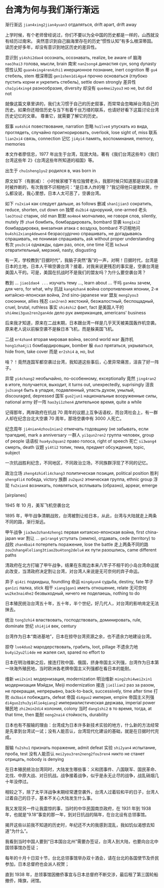<!-- https://zhuanlan.zhihu.com/p/706177714 -->

# 台湾为何与我们渐行渐远

渐行渐远 `jian4xing2jian4yuan3` отдаляться, drift apart, drift away

<!-- Почему Тайвань все сильнее отдаляется от нас -->

上学时候，有个老师曾经说过，你们不要以为全中国的历史都是一样的，山西就没有经历过南宋。
突然意识到自己脑海里存在的历史“惯性认知”有多么根深蒂固。读历史好多年，却没有意识到地区历史的差异性。

意识到 `yi4shi2dao4` осознать, осознавать, realize, be aware of
脑海 `nao3hai3` голова, мысли, brain
南宋 `nan2song4` династия сун, song dynasty
惯性认知 `guan4xing4ren4zhi1` инерционное познание, inert cognition
蒂 `gu4` стебель, stem
根深蒂固 `gen1shen1di4gu4` прочно основаться (глубоко пустить корни и укрепить стебель), settle down strongly
差异性 `cha1yi4xing4` разнообразие, diversity
却没有 `que4mei2you3` но не, but did not

<!-- Когда я учился, был один учитель, который, бывало, говорил, что мы не должны считать, что история всего Китая одинаковая; Шаньси, например, не испытывал на себе влияния династии Сун. Внезапно осознаешь, что в собственных мыслях существующая история "инерционное познание" крепко основалось (?). Изучал историю уже много лет, но не догадывался о разнообразии истории регионов. -->

就像这篇文章里讲的，我们太习惯于自己的历史叙事，而常常会忽略掉台湾自己的历史。如果你还相信历史与当下有着千丝万缕的联系，也请好好看下这篇讨论台湾历史记忆的文章。
尊重它，就需要了解它的历史。

叙事 `xu4shi4` повествование, narration
忽略 `hu1lve4` упускать из вида, проглядеть, случайно проигнорировать, overlook, lose sight of, miss
联系 `lian2xi4` связь, connection
记忆 `ji4yi4` память, воспоминания, memory, memories

<!-- Так же как говорится в этой статье, мы слишком привыкли к собственному повествованию истории, и очень часто можем упустить из виду историю самого Тайваня. Если вы все еще верите, что история и настоящее имеют очень много связанного, то, пожалуйста, хорошенько почитайте эту статью, в которой мы обсуждаем историческую память Тайваня. -->

本文作者廖信忠，1977 年出生于台湾，现居大陆，著有《我们台湾这些年》《我们台湾这些年 2》《台湾这些年所知道的祖国》等。

出生于 `chu1sheng1yu2` родился в, was born in

<!-- Автор данной статьи, Ляо Синьчжун, родился в Тайване в 1977. сейчас проживает в Китае, из по его пера вышли "Наш современный Тайвань", "Наш современный Тайвань 2", "Тайвань наша родина и что мы о ней знаем" -->

原文如下（有删减）：
小时候家楼下有位独臂老头，我那时候只知道那是以前空袭时被炸断的，有次我很不识相地问：“是日本人炸的喔？”我记得他只是默默笑，什么都没说，我心里想，日本人太可恶了，空袭台湾。

如下 `ru2xia4` как следует дальше, as follows
删减 `shan1jian3` сократить, reduce, shorten, cut down on
独臂 `du2bi4` однорукий, one-armed
老头 `lao3tou2` старик, old man
默默 `mo4mo4` молчаливо, не говоря слов, silently, mutely
炸 `zha4` бомбить, бомбардировать, bombard
空袭 `kong1xi2` бомбардировка, внезапная атака с воздуха, bombard
不识相地问 `bu4shi2xiang4dewen4` безрассудочно спрашивать, не догадываясь спрашивать, не понимая спрашивать, ask without proper understanding
有次 `you3ci4` однажды, один раз, once, one time
可恶 `ke3wu4` отвратительный, мерзкий, nasty, disgusting

<!--
Текст оригинала как следует далее (сокращено):
В детстве на первом этаже жил однорукий старик. Тогда я лишь знал, что ему ампутировали ее после бомбардировки. Однажды я безрассудочно спросил: "Это японцы бомбили?" Я помню, что он только тихо смеялся, ничего не говорил, я подумал, японцы настолько отвратительные, они бомбили Тайвань.
-->

有一天，学校教到“日据时代”，我脑子突然“轰”的一声，对啊！日据时代，台湾是日本的土地，日本人干嘛空袭台湾？接着，对我来说更残忍的事实是，空袭台湾是美国人干的。可是，美国在抗战时不是我们的盟友吗？为什么要空袭台湾？

教到 ... `jiao1dao4 ...` изучать тему ..., learn about ...
干吗 `gan4ma` зачем, для чего, for what, why
抗战 `kang4zhan4` война сопротивления японии, 2-я китайско-японская война, 2nd sino-japanese war
盟友 `meng2you3` союзники, allies
残忍 `can2ren3` жестокий, безжалостный, беспощадный, cruel, brutal, ruthless
事实 `shi4shi2` факт, fact
是美国人干的 `shi4mei3guo2ren2gan4de` дело рук американцев, americans' business

<!-- В один день, мы в школе проходили тему "Период японской оккупации Тайваня", у меня в голове сразу был звук "бах", вот оно! "Период японской оккупации Тайваня", Тайвань был японской землей. Тогда зачем японцы бомбили Тайвань? Далее, по-моему еще более жестокий факт заключается в том, что бомбежка Тайваня — это дело рук американцев. Но Америка во время войны сопротивления Японии разве не была нашим союзником? Зачем нужно было бомбить Тайвань? -->

后来我才知道，原来在二战末期，日本跟台湾一样是几乎天天被美国轰炸机空袭。原来老人说以前躲空袭不是躲日本飞机，而是躲美国飞机。

二战 `er4zhan4` вторая мировая война, second world war
轰炸机 `hong1zha4ji1` бомбардировщик, bomber
躲 `duo3` прятаться, укрываться, hide from, take cover
而是 `er2shi4` а, но, but

<!-- Затем я узнал, что изначально на финальном этапе Второй Мировой войны Япония и Тайвань оба практически каждый день обстреливались американскими бомбардировщиками. Старик рассказывал, что раньше при бомбардировках укрывались не от японских самолетов, а от американских самолетов. -->

啥？！竟然连国军都空袭过台湾，我知道这些事后，心里异常痛苦，沮丧了好一阵子。

异常 `yi4chang2` необычайно, по-особенному, exceptionally
竟然 `jing4ran2` в итоге, получается, выходит, it turns out, unexpectedly, suprisingly
沮丧 `ju3sang4` быть в упадке, подавленный, упасть духом, унылый, discouraged, depressed
国军 `guo2jun1` национальные вооруженные силы, national army
好一阵 `hao3yi1zhen4` длительное время, quite a while

<!-- Что? Внезапно даже национальные военные силы бомбили Тайвань, после того, как я узнал эти события, на душе стало необычайно тяжело, я был в упадке еще долго. -->

记得那年，两岸政府在抗战 70 周年的议题上互争话语权，而台湾社会上，有一群人却在纪念台北大空袭 70 周年，那场空袭中有 3000 人死亡。

纪念周年 `ji4nian4zhou1nian2` отмечать годовщину (не забывать, если трагедия), mark a anniversary
一群人 `yi1qun2ren2` группа человек, group of people
话语权 `hua4yu3quan2` право голоса, right of speech
死亡 `si3wang4` смерть, death
议题 `yi4ti2` топик, тема, предмет обсуждения, topic, subject

<!-- Помню этот год, правительства Китая и Тайваня на обсуждении 70-летней годовщины с момента войны сопротивления Японии совместно бородилсь за свободу слова, но в тайваньском обществе есть группа людей, которая не забывает крупную бомбардировку Тайбэя 70 лет назад, во время той бомбардировки погибло 3000 людей. -->

一次抗战胜利纪念，不同地区，不同政治立场，不同族群浮现了不同的记忆。

政治立场 `zheng4zhi4li4chang3` политическая позиция, political position
胜利 `sheng4li4` победа, victory
族群 `zu2qun2` этническая группа, ethnic group
浮现 `fu2xian4` возникать, появляться, всплывать (образно), appear, emerge

<!-- Один раз во время празднования победы в войне сопротивления Японии, разные районы, разные политические позиции, разные этнические группы (?) всплывали разные воспоминания. -->

\[airplanes\]

1945 年 10 月，美军飞机空袭台北

<!-- 1945 год, ноябрь, американские военные самолеты бомбят Тайвань -->

1895 年，甲午战争清朝战败，台湾被割让给日本，从此，台湾与大陆就走上两条不同的路，渐行渐远。

甲午战争 `jia3wu3zhan4zheng1` первая китаяско-японская война, first china-japan war
割让 ... `ge1rang4` уступать (землю), отдавать, cede (territory) to
战败 `zhan4bai4` потерпеть поражение, lose the battle
走上两条不同的路 `zou3shang4leliang3tiao2bu4tong2delu4` их пути разошлись, came different paths

<!-- В 1895 году, в первой китайско-японской войне династия Цин потерпела поражение, Тайвань был передан Японии, и с того момента Тайвань и Китай пошли по двух разным дорогам и медленно отдалялись. -->

清政府在北方打输了甲午战争，结果在东南边本来八竿子不相干的小岛台湾命运就此改变，当清政府决定割让台湾，对台湾人来说是无可奈何的弃子命运。

弃子 `qi4zi` подкидыш, foundling
命运 `ming4yun4` судьба, destiny, fate
竿子 `gan1zi` палка, stick
相干 `xiang1gan1` иметь отношение, relate
无可奈何 `wu2ke3nai4he2` безвыходный, ничего не поделаешь, nothing to do

<!-- Правительство Цин на севере проиграло китайско-японскую войну, что привело к тому что не не имеющий отношения маленький остров Тайвань на юго-востоке испытал такую судьбу. правительство Цин решило уступить Тайвань; что касается тайваньцев, безвыходная судьба подкидыша. -->

日本殖民统治台湾五十年，五十年，半个世纪，好几代人，对台湾的影响肯定无法抹去。

统治 `tong3zhi4` властвовать, господствовать, доминировать, rule, dominate
世纪 `shi4ji4` век, century

<!-- Японские колонии доминировали над Тайванем 50 лет, 50 лет, половину века, это несколько поколений, влияние оказанное на Тайвань никаким образом не стереть. -->

台湾作为日本“南进基地”，日本在掠夺台湾资源之余，也不遗余力地建设台湾。

掠夺 `lve4duo2` мародерствовать, грабить, loot, pillage
不遗余力地 `bu4yi2yu2li4de` не жалея сил, spared no effort to

<!-- Тайвань стал выступать в качестве базы со входом на юге; япония, помимо того, что грабила ресурсы Тайваня, также не жалея сил строила страну. -->

日本在明治维新之后，接连打败中国、俄国，挤身帝国主义列强，台湾作为日本第一块海外殖民地，当时欧洲各老牌帝国主义列强都在看日本的能耐。

维新 `wei2xin1` модернизация, modernization
明治维新 `ming2zhi4wei2xin1` модернизация Мэйдзи, Meiji modernization
接连 `jie1lian2` раз за разом, не прекращая, непрерывно, back-to-back, successively, time after time
打败 `da3bai4` побеждать, defeat
帝国 `di4guo2` империя, empire
帝国主义列强 `di4guo2zhu3yi4lie4qiang2` империалистическая держава, imperial power
殖民地 `zhi2min2di4` колония, colony
当时 `dang1shi2` в то время, тогда, at that time, then
能耐 `neng2nai4` стойкость, durability

<!-- После модернизации Мэйдзи Япония непрерывно побеждала Китай, Россию, и другие империалистические державы, Тайвань стал первой заморской колонией; в то время каждая европейская империалистическая держава смотрела на стойкость Японии. -->

日本也有不服输的理由：台湾成为日本许多新技术实验的地方，什么新的方法经常是先拿到台湾试一试；没有人能否认，台湾现代化建设的基础，就是在日据时代完成。

服输 `fu2shu1` признать поражение, admit defeat
实验 `shi2yan4` испытание, проба, test
没有人能否认 `mei2you3ren2neng2fou3ren4` никто не станет отрицать, nobody is denying

<!-- У Японии была непобедимый повод: Тайвань стал полем для испытания новых многочисленных японских технологий, все новые подходы обычно сначала испытывались в Тайване; никто не станет отрицать, что основа модернизации Тайваня завершилась еще во время японской оккупации. -->

在日本殖民统治台湾同时，大陆发生哪些事：义和团事件、八国联军、国民革命、北伐、中原大战、对日抗战。战争接着战争，似乎是永无止尽的战争，战乱硝烟几十年没停过。

相较之下，除了太平洋战争末期经常遭空袭外，台湾人过着较和平的日子，台湾人过着自己的日子，基本不关心大陆发生什么事。

我又发现另一件让我震惊的事，当时的中华民国南京政府，在 1931 年到 1938 年，也就是“9.18”事变的那一年，到对日抗战的隔年，在台北设有总领事馆。

揭开这些以前我不知道的历史时，年纪还不大的我感到混乱，我如饥似渴想去知道“为什么”。

我看到当时中国人要到“日本国台北州”需要办签证，台湾人到大陆，也要向台北中国领事馆办签证；

每年的十月十日双十节，台北总领事馆举办双十酒会，请在台北的各国使节及侨民参加，日本总督府也会派人祝贺；

直到 1938 年，总领事馆因撤侨事宜与日本总督府不断交涉，最后租了第三国轮船撤侨，降旗，闭馆。
